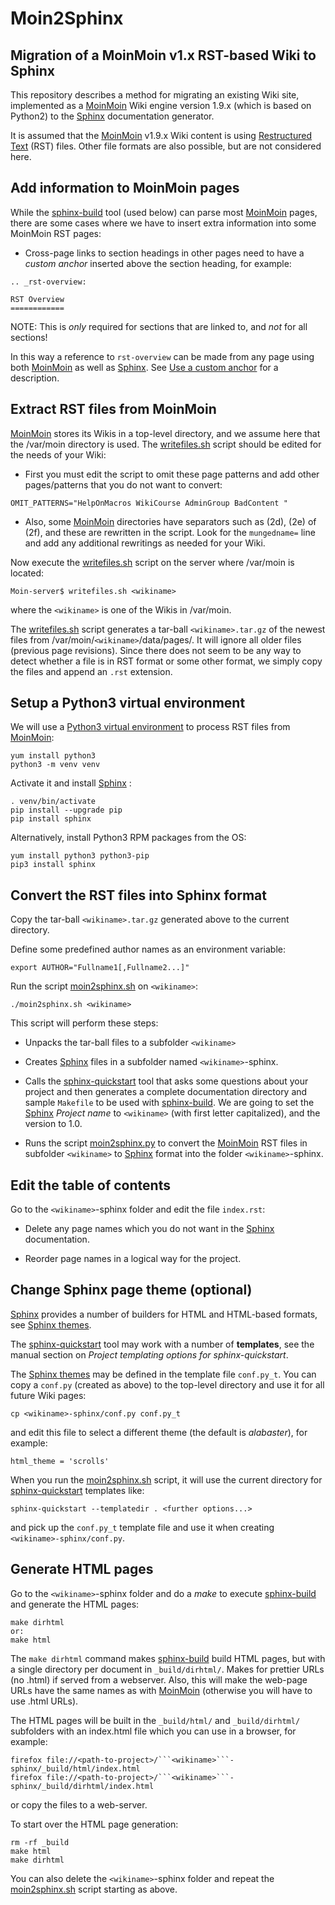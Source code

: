 # Moin2Sphinx
Migration of a MoinMoin v1.x RST-based Wiki to Sphinx
-----------------------------------------------------

This repository describes a method for migrating an existing Wiki site,
implemented as a [MoinMoin][1] Wiki engine version 1.9.x (which is based on Python2) 
to the [Sphinx][2] documentation generator.

It is assumed that the [MoinMoin][1] v1.9.x Wiki content is using [Restructured Text][3] (RST) files.
Other file formats are also possible, but are not considered here.

[1]: https://moinmo.in/
[2]: https://www.sphinx-doc.org/en/master/
[3]: https://docutils.sourceforge.io/rst.html

Add information to MoinMoin pages
---------------------------------

While the [sphinx-build][6] tool (used below) can parse most [MoinMoin][1] pages,
there are some cases where we have to insert extra information into some MoinMoin RST pages:

* Cross-page links to section headings in other pages need to have a *custom anchor* inserted above the section heading,
  for example:
```
.. _rst-overview:

RST Overview
============
```
NOTE: This is *only* required for sections that are linked to, and *not* for all sections!

In this way a reference to ```rst-overview``` can be made from any page using both [MoinMoin][1] as well as [Sphinx][2].
See [Use a custom anchor](https://sublime-and-sphinx-guide.readthedocs.io/en/latest/references.html#use-a-custom-anchor) for a description.

Extract RST files from MoinMoin
-------------------------------

[MoinMoin][1] stores its Wikis in a top-level directory, and we assume here that the /var/moin directory is used.
The [writefiles.sh](writefiles.sh) script should be edited for the needs of your Wiki:

* First you must edit the script to omit these page patterns and add other pages/patterns that you do not want to convert:
```
OMIT_PATTERNS="HelpOnMacros WikiCourse AdminGroup BadContent "
```

* Also, some [MoinMoin][1] directories have separators such as (2d), (2e) of (2f), and these are rewritten in the script.
  Look for the ```mungedname=``` line and add any additional rewritings as needed for your Wiki.

Now execute the [writefiles.sh](writefiles.sh) script on the server where /var/moin is located:
```
Moin-server$ writefiles.sh <wikiname>
```
where the ```<wikiname>``` is one of the Wikis in /var/moin.

The [writefiles.sh](writefiles.sh) script generates a tar-ball ```<wikiname>.tar.gz```
of the newest files from /var/moin/```<wikiname>```/data/pages/.
It will ignore all older files (previous page revisions).
Since there does not seem to be any way to detect whether a file is in RST format or some other format,
we simply copy the files and append an ```.rst``` extension.

Setup a Python3 virtual environment
-----------------------------------

We will use a [Python3 virtual environment][4] to process RST files from [MoinMoin][1]:

```
yum install python3 
python3 -m venv venv
```

Activate it and install [Sphinx][2] :

```
. venv/bin/activate
pip install --upgrade pip
pip install sphinx
```

Alternatively, install Python3 RPM packages from the OS:
```
yum install python3 python3-pip
pip3 install sphinx
```

[4]: https://docs.python.org/3/library/venv.html

Convert the RST files into Sphinx format
----------------------------------------

Copy the tar-ball ```<wikiname>.tar.gz``` generated above to the current directory.

Define some predefined author names as an environment variable:
```
export AUTHOR="Fullname1[,Fullname2...]"
```

Run the script [moin2sphinx.sh](moin2sphinx.sh) on ```<wikiname>```:
```
./moin2sphinx.sh <wikiname>
```
This script will perform these steps:

* Unpacks the tar-ball files to a subfolder ```<wikiname>```

* Creates [Sphinx][2] files in a subfolder named ```<wikiname>```-sphinx.

* Calls the [sphinx-quickstart][5] tool that asks some questions about your project
  and then generates a complete documentation directory and sample ```Makefile``` to be used with [sphinx-build][6].
  We are going to set the [Sphinx][2] *Project name* to ```<wikiname>``` (with first letter capitalized), and the version to 1.0.

* Runs the script [moin2sphinx.py](moin2sphinx.py) to convert the [MoinMoin][1] RST files
  in subfolder ```<wikiname>``` to [Sphinx][2] format into the folder ```<wikiname>```-sphinx.

[5]: https://www.sphinx-doc.org/en/master/man/sphinx-quickstart.html
[6]: https://www.sphinx-doc.org/en/master/man/sphinx-build.html

Edit the table of contents
--------------------------

Go to the ```<wikiname>```-sphinx folder and edit the file ```index.rst```:

* Delete any page names which you do not want in the [Sphinx][2] documentation.

* Reorder page names in a logical way for the project. 

Change Sphinx page theme (optional)
-----------------------------------

[Sphinx][2] provides a number of builders for HTML and HTML-based formats,
see [Sphinx themes][7].

The [sphinx-quickstart][5] tool may work with a number of **templates**,
see the manual section on *Project templating options for sphinx-quickstart*.

The [Sphinx themes][7] may be defined in the template file ```conf.py_t```.
You can copy a ```conf.py``` (created as above) to the top-level directory and use it for all future Wiki pages:
```
cp <wikiname>-sphinx/conf.py conf.py_t
```
and edit this file to select a different theme (the default is *alabaster*), for example:
```
html_theme = 'scrolls'
```
When you run the [moin2sphinx.sh](moin2sphinx.sh) script, it will use the
current directory for [sphinx-quickstart][5] templates like:
```
sphinx-quickstart --templatedir . <further options...>
```
and pick up the ```conf.py_t``` template file and use it when creating ```<wikiname>-sphinx/conf.py```.

[7]: https://www.sphinx-doc.org/en/master/usage/theming.html

Generate HTML pages
-------------------

Go to the ```<wikiname>```-sphinx folder and do a *make* to execute [sphinx-build][6] and generate the HTML pages:
```
make dirhtml
or:
make html
```
The ```make dirhtml``` command makes [sphinx-build][6] build HTML pages, but with a single directory per document in ```_build/dirhtml/```.
Makes for prettier URLs (no .html) if served from a webserver.
Also, this will make the web-page URLs have the same names as with [MoinMoin][1]
(otherwise you will have to use .html URLs).

The HTML pages will be built in the ```_build/html/``` and ```_build/dirhtml/``` subfolders with an index.html file
which you can use in a browser, for example:

```
firefox file://<path-to-project>/```<wikiname>```-sphinx/_build/html/index.html
firefox file://<path-to-project>/```<wikiname>```-sphinx/_build/dirhtml/index.html
```
or copy the files to a web-server.

To start over the HTML page generation:
```
rm -rf _build
make html
make dirhtml
```
You can also delete the ```<wikiname>```-sphinx folder and repeat the [moin2sphinx.sh](moin2sphinx.sh) script starting as above.
